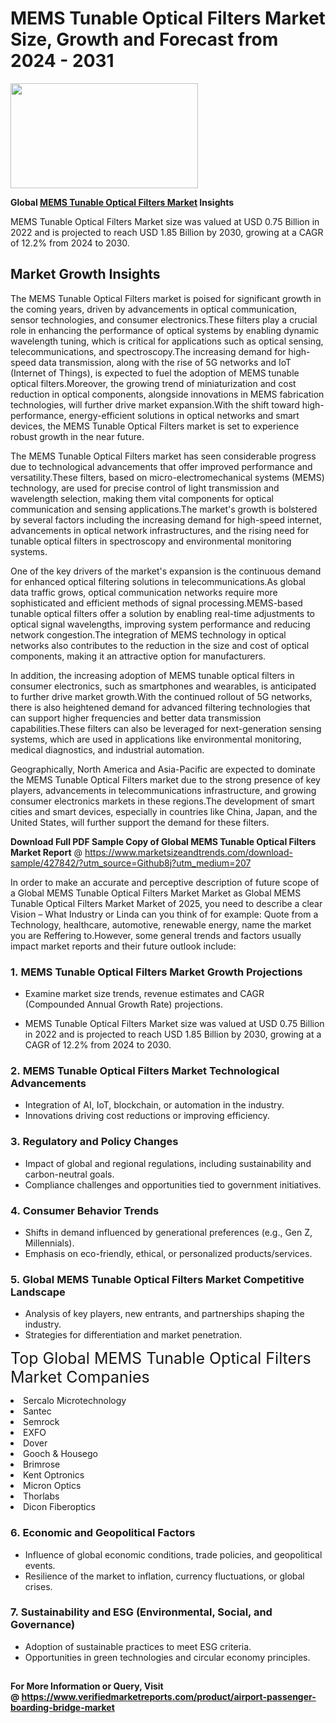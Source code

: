 <H1>MEMS Tunable Optical Filters Market Size, Growth and Forecast from 2024 - 2031</H1><img class="aligncenter size-medium wp-image-584254" src="https://thirdeyenews.in/wp-content/uploads/2024/09/Global-Market-Research-300x168.jpeg" alt="" width="300" height="168" /><p><strong>Global&nbsp;<a href="https://www.marketsizeandtrends.com/download-sample/427842/?utm_source=Github8j?utm_medium=207">MEMS Tunable Optical Filters Market</a> Insights</strong></p><p>MEMS Tunable Optical Filters Market size was valued at USD 0.75 Billion in 2022 and is projected to reach USD 1.85 Billion by 2030, growing at a CAGR of 12.2% from 2024 to 2030.</p><p><h2>Market Growth Insights</h2> The MEMS Tunable Optical Filters market is poised for significant growth in the coming years, driven by advancements in optical communication, sensor technologies, and consumer electronics.These filters play a crucial role in enhancing the performance of optical systems by enabling dynamic wavelength tuning, which is critical for applications such as optical sensing, telecommunications, and spectroscopy.The increasing demand for high-speed data transmission, along with the rise of 5G networks and IoT (Internet of Things), is expected to fuel the adoption of MEMS tunable optical filters.Moreover, the growing trend of miniaturization and cost reduction in optical components, alongside innovations in MEMS fabrication technologies, will further drive market expansion.With the shift toward high-performance, energy-efficient solutions in optical networks and smart devices, the MEMS Tunable Optical Filters market is set to experience robust growth in the near future. <p>The MEMS Tunable Optical Filters market has seen considerable progress due to technological advancements that offer improved performance and versatility.These filters, based on micro-electromechanical systems (MEMS) technology, are used for precise control of light transmission and wavelength selection, making them vital components for optical communication and sensing applications.The market's growth is bolstered by several factors including the increasing demand for high-speed internet, advancements in optical network infrastructures, and the rising need for tunable optical filters in spectroscopy and environmental monitoring systems.</p> <p>One of the key drivers of the market's expansion is the continuous demand for enhanced optical filtering solutions in telecommunications.As global data traffic grows, optical communication networks require more sophisticated and efficient methods of signal processing.MEMS-based tunable optical filters offer a solution by enabling real-time adjustments to optical signal wavelengths, improving system performance and reducing network congestion.The integration of MEMS technology in optical networks also contributes to the reduction in the size and cost of optical components, making it an attractive option for manufacturers.</p> <p>In addition, the increasing adoption of MEMS tunable optical filters in consumer electronics, such as smartphones and wearables, is anticipated to further drive market growth.With the continued rollout of 5G networks, there is also heightened demand for advanced filtering technologies that can support higher frequencies and better data transmission capabilities.These filters can also be leveraged for next-generation sensing systems, which are used in applications like environmental monitoring, medical diagnostics, and industrial automation.</p> <p>Geographically, North America and Asia-Pacific are expected to dominate the MEMS Tunable Optical Filters market due to the strong presence of key players, advancements in telecommunications infrastructure, and growing consumer electronics markets in these regions.The development of smart cities and smart devices, especially in countries like China, Japan, and the United States, will further support the demand for these filters.</p> </p><p><span class=""><strong>Download Full PDF Sample Copy of Global MEMS Tunable Optical Filters Market Report</strong> @ <a href="https://www.marketsizeandtrends.com/download-sample/427842/?utm_source=Github8j?utm_medium=207" target="_blank">https://www.marketsizeandtrends.com/download-sample/427842/?utm_source=Github8j?utm_medium=207</a></span></p><p>In order to make an accurate and perceptive description of future scope of a Global&nbsp;MEMS Tunable Optical Filters Market Market as Global&nbsp;MEMS Tunable Optical Filters Market Market of 2025, you need to describe a clear Vision &ndash; What Industry or Linda can you think of for example: Quote from a Technology, healthcare, automotive, renewable energy, name the market you are Reffering to.However, some general trends and factors usually impact market reports and their future outlook include:</p><h3>1.&nbsp;<strong>MEMS Tunable Optical Filters Market Growth Projections</strong></h3><ul><li>Examine market size trends, revenue estimates and CAGR (Compounded Annual Growth Rate) projections.</li><li><p>MEMS Tunable Optical Filters Market size was valued at USD 0.75 Billion in 2022 and is projected to reach USD 1.85 Billion by 2030, growing at a CAGR of 12.2% from 2024 to 2030.</p></li></ul><h3>2.&nbsp;<strong>MEMS Tunable Optical Filters Market Technological Advancements</strong></h3><ul><li>Integration of AI, IoT, blockchain, or automation in the industry.</li><li>Innovations driving cost reductions or improving efficiency.</li></ul><h3>3.&nbsp;<strong>Regulatory and Policy Changes</strong></h3><ul><li>Impact of global and regional regulations, including sustainability and carbon-neutral goals.</li><li>Compliance challenges and opportunities tied to government initiatives.</li></ul><h3>4.&nbsp;<strong>Consumer Behavior Trends</strong></h3><ul><li>Shifts in demand influenced by generational preferences (e.g., Gen Z, Millennials).</li><li>Emphasis on eco-friendly, ethical, or personalized products/services.</li></ul><h3>5.&nbsp;<strong>Global MEMS Tunable Optical Filters Market Competitive Landscape</strong></h3><ul><li>Analysis of key players, new entrants, and partnerships shaping the industry.</li><li>Strategies for differentiation and market penetration.</li></ul><p data-pm-slice="1 1 []"><span style="color: inherit; font-family: inherit; font-size: 25px;">Top Global MEMS Tunable Optical Filters Market Companies</span></p><div class="" data-test-id=""><p><li>Sercalo Microtechnology</li><li> Santec</li><li> Semrock</li><li> EXFO</li><li> Dover</li><li> Gooch & Housego</li><li> Brimrose</li><li> Kent Optronics</li><li> Micron Optics</li><li> Thorlabs</li><li> Dicon Fiberoptics</li></p></div><h3>6.&nbsp;<strong>Economic and Geopolitical Factors</strong></h3><ul><li>Influence of global economic conditions, trade policies, and geopolitical events.</li><li>Resilience of the market to inflation, currency fluctuations, or global crises.</li></ul><h3>7.&nbsp;<strong>Sustainability and ESG (Environmental, Social, and Governance)</strong></h3><ul><li>Adoption of sustainable practices to meet ESG criteria.</li><li>Opportunities in green technologies and circular economy principles.</li></ul><h2><strong style="font-size: 14px;">For More Information or Query, Visit @&nbsp;</strong><a style="background-color: #ffffff; font-size: 14px;" href="https://www.marketsizeandtrends.com/report/mems-tunable-optical-filters-market/" target="_blank">https://www.verifiedmarketreports.com/product/airport-passenger-boarding-bridge-market</a></h2>
